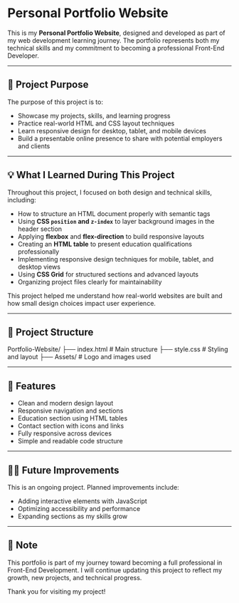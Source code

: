 # Personal Portfolio Website

This is my **Personal Portfolio Website**, designed and developed as part of my web development learning journey. The portfolio represents both my technical skills and my commitment to becoming a professional Front-End Developer.

---

## 🚀 Project Purpose

The purpose of this project is to:

- Showcase my projects, skills, and learning progress
- Practice real-world HTML and CSS layout techniques
- Learn responsive design for desktop, tablet, and mobile devices
- Build a presentable online presence to share with potential employers and clients

---

## 💡 What I Learned During This Project

Throughout this project, I focused on both design and technical skills, including:

- How to structure an HTML document properly with semantic tags
- Using **CSS `position` and `z-index`** to layer background images in the header section
- Applying **flexbox** and **flex-direction** to build responsive layouts
- Creating an **HTML table** to present education qualifications professionally
- Implementing responsive design techniques for mobile, tablet, and desktop views
- Using **CSS Grid** for structured sections and advanced layouts
- Organizing project files clearly for maintainability

This project helped me understand how real-world websites are built and how small design choices impact user experience.

---

## 📁 Project Structure

Portfolio-Website/
├── index.html # Main structure
├── style.css # Styling and layout
├── Assets/ # Logo and images used

---

## 🎯 Features

- Clean and modern design layout
- Responsive navigation and sections
- Education section using HTML tables
- Contact section with icons and links
- Fully responsive across devices
- Simple and readable code structure

---

## 👨‍💻 Future Improvements

This is an ongoing project. Planned improvements include:

- Adding interactive elements with JavaScript
- Optimizing accessibility and performance
- Expanding sections as my skills grow

---

## 📢 Note

This portfolio is part of my journey toward becoming a full professional in Front-End Development. I will continue updating this project to reflect my growth, new projects, and technical progress.

Thank you for visiting my project!
